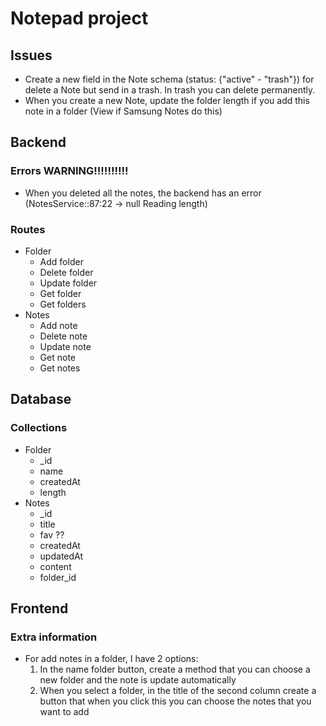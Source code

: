 # Notepad project

## Issues

- Create a new field in the Note schema (status: {"active" - "trash"}) for delete a Note but send in a trash. In trash you can delete permanently.
- When you create a new Note, update the folder length if you add this note in a folder (View if Samsung Notes do this)

## Backend

### Errors WARNING!!!!!!!!!!

- When you deleted all the notes, the backend has an error (NotesService::87:22 -> null Reading length)

### Routes

- Folder
    - Add folder
    - Delete folder
    - Update folder
    - Get folder
    - Get folders
- Notes
    - Add note
    - Delete note
    - Update note
    - Get note
    - Get notes


## Database

### Collections

- Folder
    - _id
    - name
    - createdAt
    - length
- Notes
    - _id
    - title
    - fav ??
    - createdAt
    - updatedAt
    - content
    - folder_id


## Frontend

### Extra information

- For add notes in a folder, I have 2 options:
    1. In the name folder button, create a method that you can choose a new folder and the note is update automatically
    2. When you select a folder, in the title of the second column create a button that when you click this you can choose the notes that you want to add
